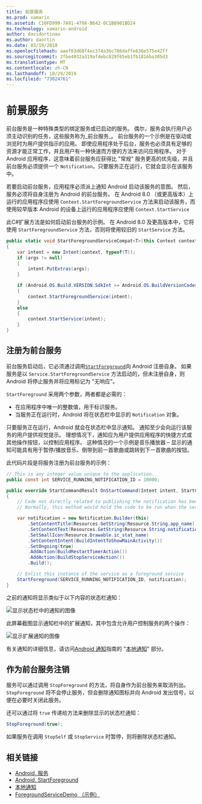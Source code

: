 ```yaml
---
title: 前景服务
ms.prod: xamarin
ms.assetid: C10FD999-7A91-4708-B642-0C1B0901BD24
ms.technology: xamarin-android
author: davidortinau
ms.author: daortin
ms.date: 03/19/2018
ms.openlocfilehash: aaef03d68f4ec374a3bc706daffe636e575e42ff
ms.sourcegitcommit: 2fbe4932a319af4ebc829f65eb1fb1816ba305d3
ms.translationtype: MT
ms.contentlocale: zh-CN
ms.lasthandoff: 10/29/2019
ms.locfileid: "73024761"
---
```

# <a name="foreground-services"></a>前景服务

前台服务是一种特殊类型的绑定服务或已启动的服务。 偶尔，服务会执行用户必须主动识别的任务，这些服务称为_前台服务_。 前台服务的一个示例是在驱动或浏览时为用户提供指示的应用。 即使应用程序处于后台，服务也必须具有足够的资源才能正常工作，并且用户有一种快速而方便的方法来访问应用程序。 对于 Android 应用程序，这意味着前台服务应获得比 "常规" 服务更高的优先级，并且前台服务必须提供一个 `Notification`，只要服务正在运行，它就会显示在该服务中。

若要启动前台服务，应用程序必须派上通知 Android 启动该服务的意图。 然后，服务必须将自身注册为 Android 的前台服务。 在 Android 8.0 （或更高版本）上运行的应用程序应使用 `Context.StartForegroundService` 方法来启动该服务，而使用较早版本 Android 的设备上运行的应用程序应使用 `Context.StartService`

此C#扩展方法是如何启动前台服务的示例。 在 Android 8.0 及更高版本中，它将使用 `StartForegroundService` 方法，否则将使用较旧的 `StartService` 方法。

```csharp
public static void StartForegroundServiceCompat<T>(this Context context, Bundle args = null) where T : Service
{
    var intent = new Intent(context, typeof(T));
    if (args != null) 
    {
        intent.PutExtras(args);
    }

    if (Android.OS.Build.VERSION.SdkInt >= Android.OS.BuildVersionCodes.O)
    {
        context.StartForegroundService(intent);
    }
    else
    {
        context.StartService(intent);
    }
}
```

## <a name="registering-as-a-foreground-service"></a>注册为前台服务

前台服务启动后，它必须通过调用[`StartForeground`](xref:Android.App.Service.StartForeground*)向 Android 注册自身。 如果服务是以 `Service.StartForegroundService` 方法启动的，但未注册自身，则 Android 将停止服务并将应用标记为 "无响应"。

`StartForeground` 采用两个参数，两者都是必需的：

- 在应用程序中唯一的整数值，用于标识服务。
- 当服务正在运行时，Android 将在状态栏中显示的 `Notification` 对象。

只要服务正在运行，Android 就会在状态栏中显示通知。 通知至少会向运行该服务的用户提供视觉提示。 理想情况下，通知应为用户提供应用程序的快捷方式或其他操作按钮，以控制应用程序。 这种情况的一个示例是音乐播放器 &ndash; 显示的通知可能具有用于暂停/播放音乐、倒带到前一首歌曲或跳转到下一首歌曲的按钮。 

此代码片段是将服务注册为前台服务的示例：   

```csharp
// This is any integer value unique to the application.
public const int SERVICE_RUNNING_NOTIFICATION_ID = 10000;

public override StartCommandResult OnStartCommand(Intent intent, StartCommandFlags flags, int startId)
{
    // Code not directly related to publishing the notification has been omitted for clarity.
    // Normally, this method would hold the code to be run when the service is started.

    var notification = new Notification.Builder(this)
        .SetContentTitle(Resources.GetString(Resource.String.app_name))
        .SetContentText(Resources.GetString(Resource.String.notification_text))
        .SetSmallIcon(Resource.Drawable.ic_stat_name)
        .SetContentIntent(BuildIntentToShowMainActivity())
        .SetOngoing(true)
        .AddAction(BuildRestartTimerAction())
        .AddAction(BuildStopServiceAction())
        .Build();

    // Enlist this instance of the service as a foreground service
    StartForeground(SERVICE_RUNNING_NOTIFICATION_ID, notification);
}
```

之前的通知将显示类似于以下内容的状态栏通知：

![显示状态栏中的通知的图像](foreground-services-images/foreground-services-01.png "显示状态栏中的通知的图像")

此屏幕截图显示通知栏中的扩展通知，其中包含允许用户控制服务的两个操作：

![显示扩展通知的图像](foreground-services-images/foreground-services-02.png "显示展开通知的图像。")

有关通知的详细信息，请访问[Android 通知](~/android/app-fundamentals/notifications/index.md)指南的 "[本地通知](~/android/app-fundamentals/notifications/local-notifications.md)" 部分。

## <a name="unregistering-as-a-foreground-service"></a>作为前台服务注销

服务可以通过调用 `StopForeground` 的方法，将自身作为前台服务来取消列出。 `StopForeground` 将不会停止服务，但会删除通知图标并向 Android 发出信号，以便在必要时关闭此服务。

还可以通过将 `true` 传递给方法来删除显示的状态栏通知： 

```csharp
StopForeground(true);
```

如果服务在调用 `StopSelf` 或 `StopService` 时暂停，则将删除状态栏通知。

## <a name="related-links"></a>相关链接

- [Android. 服务](xref:Android.App.Service)
- [Android. StartForeground](xref:Android.App.Service.StartForeground*)
- [本地通知](~/android/app-fundamentals/notifications/local-notifications.md)
- [ForegroundServiceDemo （示例）](https://docs.microsoft.com/samples/xamarin/monodroid-samples/applicationfundamentals-servicesamples-foregroundservicedemo)
